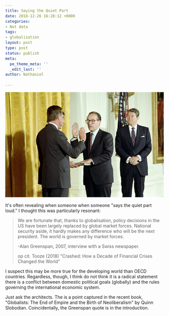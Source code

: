 ```yaml
---
title: Saying the Quiet Part
date: 2018-12-26 16:28:12 +0000
categories:
- Not data
tags:
- globalization
layout: post
type: post
status: publish
meta:
  pe_theme_meta: ''
  _edit_last: ''
author: Nathaniel

---
```

![](/uploads/2018/12/27/c42145-20.jpg)

It's often revealing when someone when someone "says the quiet part loud." I thought this was particularly resonant:

> We are fortunate that, thanks to globalisation, policy decisions in the  US have been largely replaced by global market forces. National security  aside, it hardly makes any difference who will be the next president.  The world is governed by market forces.  
>
> \-Alan Greenspan, 2007, interview with a Swiss newspaper.
>
> op cit. Tooze (2018) "Crashed: How a Decade of Financial Crises Changed the World" 

I suspect this may be more true for the developing world than OECD countries. Regardless, though, I think do not think it is a radical statement there is a conflict between domestic political goals (globally) and the rules governing the international economic system. 

Just ask the architects. The is a point captured in the recent book, "Globalists: The End of Empire and the Birth of Neoliberalism" by Quinn Slobodian. Coincidentally, the Greenspan quote is in the introduction.